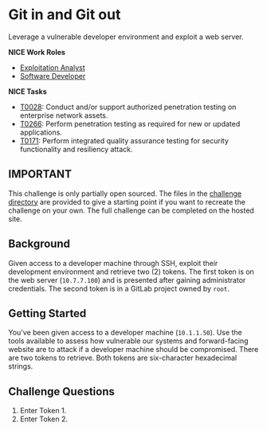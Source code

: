 # Git in and Git out    

Leverage a vulnerable developer environment and exploit a web server.

**NICE Work Roles**

- [Exploitation Analyst](https://niccs.cisa.gov/workforce-development/nice-framework/)
- [Software Developer](https://niccs.cisa.gov/workforce-development/nice-framework/)

**NICE Tasks**

- [T0028](https://niccs.cisa.gov/workforce-development/nice-framework/): Conduct and/or support authorized penetration testing on enterprise network assets.
- [T0266](https://niccs.cisa.gov/workforce-development/nice-framework/): Perform penetration testing as required for new or updated applications.
- [T0171](https://niccs.cisa.gov/workforce-development/nice-framework/): Perform integrated quality assurance testing for security functionality and resiliency attack.

## IMPORTANT
This challenge is only partially open sourced. The files in the [challenge directory](./challenge) are provided to give a starting point if you want to recreate the challenge on your own. The full challenge can be completed on the hosted site.

## Background

Given access to a developer machine through SSH, exploit their development environment and retrieve two (2) tokens. The first token is on the web server (`10.7.7.100`) and is presented after gaining administrator credentials. The second token is in a GitLab project owned by `root`.

## Getting Started

You've been given access to a developer machine (`10.1.1.50`). Use the tools available to assess how vulnerable our systems and forward-facing website are to attack if a developer machine should be compromised. There are two tokens to retrieve. Both tokens are six-character hexadecimal strings.

## Challenge Questions

1. Enter Token 1.
2. Enter Token 2.
